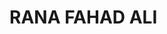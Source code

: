 <html>
  <head>
    <title>Document</title>
  </head>
  <body>
    <h1>RANA FAHAD ALI</h1>
  </body>
</html>
